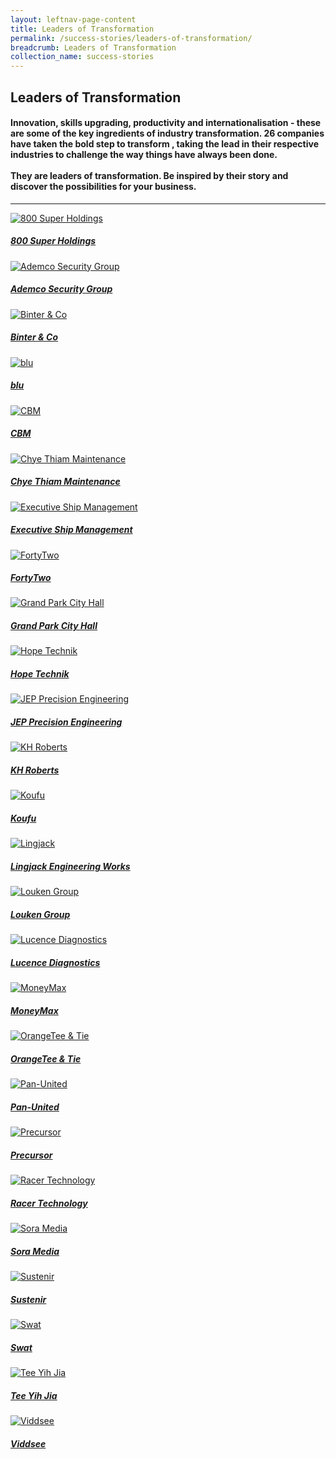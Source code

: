 ```yaml
---
layout: leftnav-page-content
title: Leaders of Transformation
permalink: /success-stories/leaders-of-transformation/
breadcrumb: Leaders of Transformation
collection_name: success-stories
---
```


## Leaders of Transformation
<h4 class="subtitle"> Innovation, skills upgrading, productivity and internationalisation - these are some of the key ingredients of industry transformation. 26 companies have taken the bold step to transform , taking the lead in their respective industries to challenge the way things have always been done. <br/><br/>
They are leaders of transformation. Be inspired by their story and discover the possibilities for your business.</h4>

---
<div>
	<div class="row is-multiline">
		<div class="col is-half-tablet padding--bottom--lg">
			<a href="/success-stories/leaders-of-transformation/super-800-holdings/" class="project-link">
				<img src="/images/800-super-holdings.png" alt="800 Super Holdings" class="project-image" width="" height="">
                 <div class="project-card">
	          <div class="project-title margin--bottom--xs">
	              <h5><b>800 Super Holdings</b></h5>
	          </div>
	      </div>
			</a>
		</div>
		<div class="col is-half-tablet padding--bottom--lg">
			<a href="/success-stories/leaders-of-transformation/ademco/" class="project-link">
				<img src="/images/ademco.png" alt="Ademco Security Group" class="project-image" width="" height="">
                 <div class="project-card">
	          <div class="project-title margin--bottom--xs">
	              <h5><b>Ademco Security Group</b></h5>
	          </div>
	      </div>
			</a>
		</div>
        <div class="col is-half-tablet padding--bottom--lg">
			<a href="/success-stories/leaders-of-transformation/binter/" class="project-link">
				<img src="/images/Binter-Co.png" alt="Binter & Co" class="project-image" width="" height="">
                 <div class="project-card">
	          <div class="project-title margin--bottom--xs">
	              <h5><b>Binter &amp; Co</b></h5>
	          </div>
	      </div>
			</a>
		</div>
        <div class="col is-half-tablet padding--bottom--lg">
			<a href="/success-stories/leaders-of-transformation/blu/" class="project-link">
				<img src="/images/blu.png" alt="blu" class="project-image" width="" height="">
                 <div class="project-card">
	          <div class="project-title margin--bottom--xs">
	              <h5><b>blu</b></h5>
	          </div>
	      </div>
			</a>
		</div>
         <div class="col is-half-tablet padding--bottom--lg">
			<a href="/success-stories/leaders-of-transformation/cbms/" class="project-link">
				<img src="/images/CBM.png" alt="CBM" class="project-image" width="" height="">
                 <div class="project-card">
	          <div class="project-title margin--bottom--xs">
	              <h5><b>CBM</b></h5>
	          </div>
	      </div>
			</a>
		</div>
         <div class="col is-half-tablet padding--bottom--lg">
			<a href="/success-stories/leaders-of-transformation/chye-thiam-maintenance/" class="project-link">
				<img src="/images/Chye-Thiam-Maintenance.png" alt="Chye Thiam Maintenance" class="project-image" width="" height="">
                 <div class="project-card">
	          <div class="project-title margin--bottom--xs">
	              <h5><b>Chye Thiam Maintenance</b></h5>
	          </div>
	      </div>
			</a>
		</div>
        <div class="col is-half-tablet padding--bottom--lg">
			<a href="/success-stories/leaders-of-transformation/executive-ship-management/" class="project-link">
				<img src="/images/Executive-Ship-Management.png" alt="Executive Ship Management" class="project-image" width="" height="">
                 <div class="project-card">
	          <div class="project-title margin--bottom--xs">
	              <h5><b>Executive Ship Management</b></h5>
	          </div>
	      </div>
			</a>
		</div>
		<div class="col is-half-tablet padding--bottom--lg">
			<a href="/success-stories/leaders-of-transformation/fortytwo/" class="project-link">
				<img src="/images/FortyTwo.png" alt="FortyTwo" class="project-image" width="" height="">
                 <div class="project-card">
	          <div class="project-title margin--bottom--xs">
	              <h5><b>FortyTwo</b></h5>
	          </div>
	      </div>
			</a>
		</div>
        <div class="col is-half-tablet padding--bottom--lg">
			<a href="/success-stories/leaders-of-transformation/grand-park-city-hall/" class="project-link">
				<img src="/images/Grand-Park-CityHall.png" alt="Grand Park City Hall" class="project-image" width="" height="">
                 <div class="project-card">
	          <div class="project-title margin--bottom--xs">
	              <h5><b>Grand Park City Hall</b></h5>
	          </div>
	      </div>
			</a>
		</div>
        <div class="col is-half-tablet padding--bottom--lg">
			<a href="/success-stories/leaders-of-transformation/hope-technik/" class="project-link">
				<img src="/images/Hope-Technik.png" alt="Hope Technik" class="project-image" width="" height="">
                 <div class="project-card">
	          <div class="project-title margin--bottom--xs">
	              <h5><b>Hope Technik</b></h5>
	          </div>
	      </div>
			</a>
		</div>
         <div class="col is-half-tablet padding--bottom--lg">
			<a href="/success-stories/leaders-of-transformation/jep-precision-engineering/" class="project-link">
				<img src="/images/JEP-Precision-Engineering.png" alt="JEP Precision Engineering" class="project-image" width="" height="">
                 <div class="project-card">
	          <div class="project-title margin--bottom--xs">
	              <h5><b>JEP Precision Engineering</b></h5>
	          </div>
	      </div>
			</a>
		</div>
         <div class="col is-half-tablet padding--bottom--lg">
			<a href="/success-stories/leaders-of-transformation/kh-roberts/" class="project-link">
				<img src="/images/KH-Roberts.png" alt="KH Roberts" class="project-image" width="" height="">
                 <div class="project-card">
	          <div class="project-title margin--bottom--xs">
	              <h5><b>KH Roberts</b></h5>
	          </div>
	      </div>
			</a>
		</div>
        <div class="col is-half-tablet padding--bottom--lg">
			<a href="/success-stories/leaders-of-transformation/koufu/" class="project-link">
				<img src="/images/Koufu.png" alt="Koufu" class="project-image" width="" height="">
                 <div class="project-card">
	          <div class="project-title margin--bottom--xs">
	              <h5><b>Koufu</b></h5>
	          </div>
	      </div>
			</a>
		</div>
		<div class="col is-half-tablet padding--bottom--lg">
			<a href="/success-stories/leaders-of-transformation/lingjack/" class="project-link">
				<img src="/images/Lingjack.png" alt="Lingjack" class="project-image" width="" height="">
                 <div class="project-card">
	          <div class="project-title margin--bottom--xs">
	              <h5><b>Lingjack Engineering Works</b></h5>
	          </div>
	      </div>
			</a>
		</div>
        <div class="col is-half-tablet padding--bottom--lg">
			<a href="/success-stories/leaders-of-transformation/louken-group/" class="project-link">
				<img src="/images/Louken-Group.png" alt="Louken Group" class="project-image" width="" height="">
                 <div class="project-card">
	          <div class="project-title margin--bottom--xs">
	              <h5><b>Louken Group</b></h5>
	          </div>
	      </div>
			</a>
		</div>
        <div class="col is-half-tablet padding--bottom--lg">
			<a href="/success-stories/leaders-of-transformation/lucence-diagnostics/" class="project-link">
				<img src="/images/Lucence-Diagnostics.png" alt="Lucence Diagnostics" class="project-image" width="" height="">
                 <div class="project-card">
	          <div class="project-title margin--bottom--xs">
	              <h5><b>Lucence Diagnostics</b></h5>
	          </div>
	      </div>
			</a>
		</div>
         <div class="col is-half-tablet padding--bottom--lg">
			<a href="/success-stories/leaders-of-transformation/moneymax/" class="project-link">
				<img src="/images/MoneyMax.png" alt="MoneyMax" class="project-image" width="" height="">
                 <div class="project-card">
	          <div class="project-title margin--bottom--xs">
	              <h5><b>MoneyMax</b></h5>
	          </div>
	      </div>
			</a>
		</div>
         <div class="col is-half-tablet padding--bottom--lg">
			<a href="/success-stories/leaders-of-transformation/orangetee-tie/" class="project-link">
				<img src="/images/OrangeTee-Tie.png" alt="OrangeTee &amp; Tie" class="project-image" width="" height="">
                 <div class="project-card">
	          <div class="project-title margin--bottom--xs">
	              <h5><b>OrangeTee &amp; Tie</b></h5>
	          </div>
	      </div>
			</a>
		</div>
        <div class="col is-half-tablet padding--bottom--lg">
			<a href="/success-stories/leaders-of-transformation/pan-united/" class="project-link">
				<img src="/images/Pan-United.png" alt="Pan-United" class="project-image" width="" height="">
                 <div class="project-card">
	          <div class="project-title margin--bottom--xs">
	              <h5><b>Pan-United</b></h5>
	          </div>
	      </div>
			</a>
		</div>
		<div class="col is-half-tablet padding--bottom--lg">
			<a href="/success-stories/leaders-of-transformation/precursor/" class="project-link">
				<img src="/images/Precursor.png" alt="Precursor" class="project-image" width="" height="">
                 <div class="project-card">
	          <div class="project-title margin--bottom--xs">
	              <h5><b>Precursor</b></h5>
	          </div>
	      </div>
			</a>
		</div>
        <div class="col is-half-tablet padding--bottom--lg">
			<a href="/success-stories/leaders-of-transformation/racer-technology/" class="project-link">
				<img src="/images/Racer-Technology.png" alt="Racer Technology" class="project-image" width="" height="">
                 <div class="project-card">
	          <div class="project-title margin--bottom--xs">
	              <h5><b>Racer Technology</b></h5>
	          </div>
	      </div>
			</a>
		</div>
        <div class="col is-half-tablet padding--bottom--lg">
			<a href="/success-stories/leaders-of-transformation/sora-media/" class="project-link">
				<img src="/images/Sora-Media.png" alt="Sora Media" class="project-image" width="" height="">
                 <div class="project-card">
	          <div class="project-title margin--bottom--xs">
	              <h5><b>Sora Media</b></h5>
	          </div>
	      </div>
			</a>
		</div>
         <div class="col is-half-tablet padding--bottom--lg">
			<a href="/success-stories/leaders-of-transformation/sustenir/" class="project-link">
				<img src="/images/Sustenir.png" alt="Sustenir" class="project-image" width="" height="">
                 <div class="project-card">
	          <div class="project-title margin--bottom--xs">
	              <h5><b>Sustenir</b></h5>
	          </div>
	      </div>
			</a>
		</div>
         <div class="col is-half-tablet padding--bottom--lg">
			<a href="/success-stories/leaders-of-transformation/swat/" class="project-link">
				<img src="/images/Swat.png" alt="Swat" class="project-image" width="" height="">
                 <div class="project-card">
	          <div class="project-title margin--bottom--xs">
	              <h5><b>Swat</b></h5>
	          </div>
	      </div>
			</a>
		</div>
        <div class="col is-half-tablet padding--bottom--lg">
			<a href="/success-stories/leaders-of-transformation/tee-yih-jia/" class="project-link">
				<img src="/images/Tee-Yih-Jia.png" alt="Tee Yih Jia" class="project-image" width="" height="">
                 <div class="project-card">
	          <div class="project-title margin--bottom--xs">
	              <h5><b>Tee Yih Jia</b></h5>
	          </div>
	      </div>
			</a>
		</div>
        <div class="col is-half-tablet padding--bottom--lg">
			<a href="/success-stories/leaders-of-transformation/viddsee/" class="project-link">
				<img src="/images/Viddsee.png" alt="Viddsee" class="project-image" width="" height="">
                 <div class="project-card">
	          <div class="project-title margin--bottom--xs">
	              <h5><b>Viddsee</b></h5>
	          </div>
	      </div>
			</a>
		</div>
	
		
		
		
	
</div>
</div>
